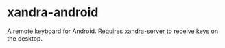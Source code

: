 # xandra-android
A remote keyboard for Android.  Requires
[xandra-server](https://github.com/ddast/xandra-server) to receive keys on the
desktop.
